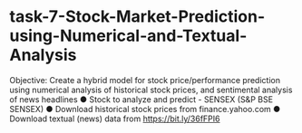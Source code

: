 # task-7-Stock-Market-Prediction-using-Numerical-and-Textual-Analysis
Objective: Create a hybrid model for stock price/performance prediction using numerical analysis of historical stock prices, and sentimental analysis of news headlines ● Stock to analyze and predict - SENSEX (S&amp;P BSE SENSEX) ● Download historical stock prices from finance.yahoo.com ● Download textual (news) data from https://bit.ly/36fFPI6 

